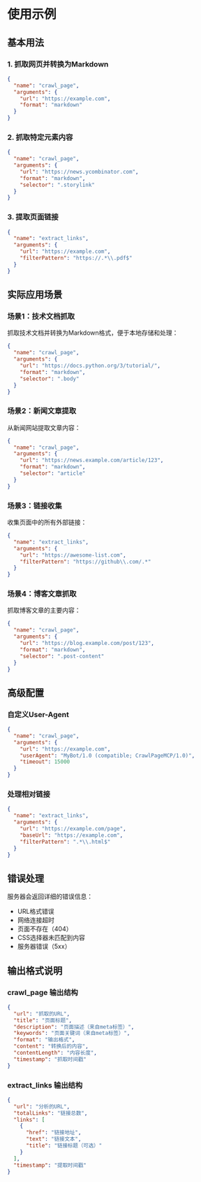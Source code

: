 # 使用示例

## 基本用法

### 1. 抓取网页并转换为Markdown

```json
{
  "name": "crawl_page",
  "arguments": {
    "url": "https://example.com",
    "format": "markdown"
  }
}
```

### 2. 抓取特定元素内容

```json
{
  "name": "crawl_page",
  "arguments": {
    "url": "https://news.ycombinator.com",
    "format": "markdown",
    "selector": ".storylink"
  }
}
```

### 3. 提取页面链接

```json
{
  "name": "extract_links",
  "arguments": {
    "url": "https://example.com",
    "filterPattern": "https://.*\\.pdf$"
  }
}
```

## 实际应用场景

### 场景1：技术文档抓取

抓取技术文档并转换为Markdown格式，便于本地存储和处理：

```json
{
  "name": "crawl_page",
  "arguments": {
    "url": "https://docs.python.org/3/tutorial/",
    "format": "markdown",
    "selector": ".body"
  }
}
```

### 场景2：新闻文章提取

从新闻网站提取文章内容：

```json
{
  "name": "crawl_page",
  "arguments": {
    "url": "https://news.example.com/article/123",
    "format": "markdown",
    "selector": "article"
  }
}
```

### 场景3：链接收集

收集页面中的所有外部链接：

```json
{
  "name": "extract_links",
  "arguments": {
    "url": "https://awesome-list.com",
    "filterPattern": "https://github\\.com/.*"
  }
}
```

### 场景4：博客文章抓取

抓取博客文章的主要内容：

```json
{
  "name": "crawl_page",
  "arguments": {
    "url": "https://blog.example.com/post/123",
    "format": "markdown",
    "selector": ".post-content"
  }
}
```

## 高级配置

### 自定义User-Agent

```json
{
  "name": "crawl_page",
  "arguments": {
    "url": "https://example.com",
    "userAgent": "MyBot/1.0 (compatible; CrawlPageMCP/1.0)",
    "timeout": 15000
  }
}
```

### 处理相对链接

```json
{
  "name": "extract_links",
  "arguments": {
    "url": "https://example.com/page",
    "baseUrl": "https://example.com",
    "filterPattern": ".*\\.html$"
  }
}
```

## 错误处理

服务器会返回详细的错误信息：

- URL格式错误
- 网络连接超时
- 页面不存在（404）
- CSS选择器未匹配到内容
- 服务器错误（5xx）

## 输出格式说明

### crawl_page 输出结构

```json
{
  "url": "抓取的URL",
  "title": "页面标题",
  "description": "页面描述（来自meta标签）",
  "keywords": "页面关键词（来自meta标签）",
  "format": "输出格式",
  "content": "转换后的内容",
  "contentLength": "内容长度",
  "timestamp": "抓取时间戳"
}
```

### extract_links 输出结构

```json
{
  "url": "分析的URL",
  "totalLinks": "链接总数",
  "links": [
    {
      "href": "链接地址",
      "text": "链接文本",
      "title": "链接标题（可选）"
    }
  ],
  "timestamp": "提取时间戳"
}